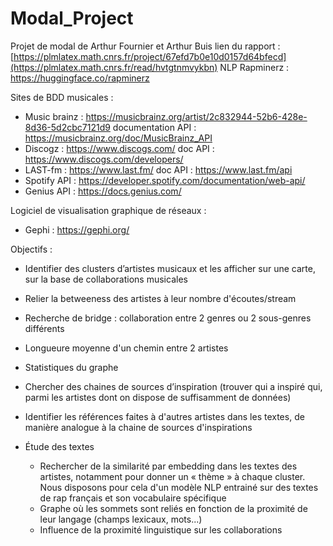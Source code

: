 # Modal_Project
Projet de modal de Arthur Fournier et Arthur Buis
lien du rapport : [https://plmlatex.math.cnrs.fr/project/67efd7b0e10d0157d64bfecd](https://plmlatex.math.cnrs.fr/read/hvtgtnmvykbn)
NLP Rapminerz : https://huggingface.co/rapminerz


Sites de BDD musicales :
- Music brainz : https://musicbrainz.org/artist/2c832944-52b6-428e-8d36-5d2cbc7121d9
documentation API : https://musicbrainz.org/doc/MusicBrainz_API
- Discogz : https://www.discogs.com/
doc API : https://www.discogs.com/developers/
- LAST-fm : https://www.last.fm/
doc API : https://www.last.fm/api
- Spotify API : https://developer.spotify.com/documentation/web-api/
- Genius API : https://docs.genius.com/

Logiciel de visualisation graphique de réseaux :
- Gephi : https://gephi.org/

Objectifs :
-	Identifier des clusters d’artistes musicaux et les afficher sur une carte, sur la base de collaborations musicales
  -	Relier la betweeness des artistes à leur nombre d'écoutes/stream
  -	Recherche de bridge : collaboration entre 2 genres ou 2 sous-genres différents
  -	Longueure moyenne d'un chemin entre 2 artistes
  -	Statistiques du graphe

-	Chercher des chaines de sources d’inspiration (trouver qui a inspiré qui, parmi les artistes dont on dispose de suffisamment de données)
-	Identifier les références faites à d'autres artistes dans les textes, de manière analogue à la chaine de sources d'inspirations
- Étude des textes
  -	Rechercher de la similarité par embedding dans les textes des artistes, notamment pour donner un « thème » à chaque cluster. Nous disposons pour cela d'un modèle NLP entrainé sur des textes de rap français et son vocabulaire spécifique
  - Graphe où les sommets sont reliés en fonction de la proximité de leur langage (champs lexicaux, mots...)
  - Influence de la proximité linguistique sur les collaborations
